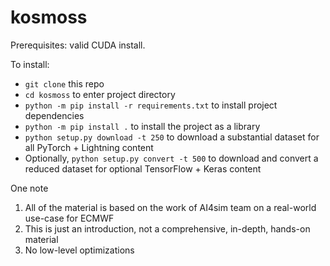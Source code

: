 # kosmoss

Prerequisites: valid CUDA install.

To install:
* `git clone` this repo
* `cd kosmoss` to enter project directory
* `python -m pip install -r requirements.txt` to install project dependencies
* `python -m pip install .` to install the project as a library
* `python setup.py download -t 250` to download a substantial dataset for all PyTorch + Lightning content
* Optionally, `python setup.py convert -t 500` to download and convert a reduced dataset for optional TensorFlow + Keras content

One note
1. All of the material is based on the work of AI4sim team on a real-world use-case for ECMWF
2. This is just an introduction, not a comprehensive, in-depth, hands-on material
3. No low-level optimizations